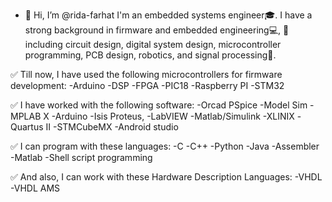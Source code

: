 - 👋 Hi, I’m @rida-farhat
I'm an embedded systems engineer🎓. I have a strong background in firmware and embedded engineering💻, 📌including circuit design, digital system design, microcontroller programming, PCB design, robotics, and signal processing📌.

✅ Till now, I have used the following microcontrollers for firmware development:
-Arduino
-DSP
-FPGA
-PIC18
-Raspberry PI
-STM32

✅ I have worked with the following software:
-Orcad PSpice
-Model Sim
-MPLAB X
-Arduino
-Isis Proteus,
-LabVIEW
-Matlab/Simulink
-XLINIX
-Quartus II
-STMCubeMX
-Android studio

✅ I can program with these languages:
-C
-C++
-Python
-Java
-Assembler
-Matlab
-Shell script programming

✅ And also, I can work with these Hardware Description Languages:
-VHDL
-VHDL AMS
